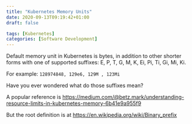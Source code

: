 ```yaml
---
title: "Kubernetes Memory Units"
date: 2020-09-13T09:19:42+01:00
draft: false

tags: [Kubernetes]
categories: [Software Development]
---
```


Default memory unit in Kubernetes is bytes, in addition to other shorter forms with one of supported suffixes: E, P, T, G, M, K, Ei, Pi, Ti, Gi, Mi, Ki. 

For example: `128974848, 129e6, 129M , 123Mi`

Have you ever wondered what do those suffixes mean? 

A popular reference is https://medium.com/@betz.mark/understanding-resource-limits-in-kubernetes-memory-6b41e9a955f9 

But the root definition is at https://en.wikipedia.org/wiki/Binary_prefix

<table class="infobox noprint" style="padding: 0; text-align: left; width: 0">
<tbody><tr>
<th colspan="2" class="navbox-title" style="text-align: center">Prefixes for multiples of <br><a href="/wiki/Bit" title="Bit">bits</a> (bit) or <a href="/wiki/Byte" title="Byte">bytes</a> (B)
</th></tr>
<tr>
<td>
<table style="border: 1px #aaa solid">
<tbody><tr>
<th colspan="4" style="background:lavender; text-align: center"><a href="/wiki/Decimal_prefix" class="mw-redirect" title="Decimal prefix">Decimal</a>
</th></tr>
<tr>
<th colspan="2" style="background: #eeeeff; text-align:center; padding:0.2em 0.3em;">Value
</th>
<th colspan="2" style="background: #eeeeff; text-align: center"><a href="/wiki/SI_prefix" class="mw-redirect" title="SI prefix">SI</a>
</th></tr>
<tr>
<td>1000
</td>
<td>10<sup>3</sup>
</td>
<td>k</td>
<td><a href="/wiki/Kilo-" title="Kilo-">kilo</a>
</td></tr>
<tr>
<td>1000<sup>2</sup>
</td>
<td>10<sup>6</sup>
</td>
<td>M</td>
<td><a href="/wiki/Mega-" title="Mega-">mega</a>
</td></tr>
<tr>
<td>1000<sup>3</sup>
</td>
<td>10<sup>9</sup>
</td>
<td>G</td>
<td><a href="/wiki/Giga-" title="Giga-">giga</a>
</td></tr>
<tr>
<td>1000<sup>4</sup>
</td>
<td>10<sup>12</sup>
</td>
<td>T</td>
<td><a href="/wiki/Tera-" title="Tera-">tera</a>
</td></tr>
<tr>
<td>1000<sup>5</sup>
</td>
<td>10<sup>15</sup>
</td>
<td>P</td>
<td><a href="/wiki/Peta-" title="Peta-">peta</a>
</td></tr>
<tr>
<td>1000<sup>6</sup>
</td>
<td>10<sup>18</sup>
</td>
<td>E</td>
<td><a href="/wiki/Exa-" title="Exa-">exa</a>
</td></tr>
<tr>
<td>1000<sup>7</sup>
</td>
<td>10<sup>21</sup>
</td>
<td>Z</td>
<td><a href="/wiki/Zetta-" title="Zetta-">zetta</a>
</td></tr>
<tr>
<td>1000<sup>8</sup>
</td>
<td>10<sup>24</sup>
</td>
<td>Y</td>
<td><a href="/wiki/Yotta-" title="Yotta-">yotta</a>
</td></tr></tbody></table>
</td>
<td>
<table style="border: 1px #aaa solid">
<tbody><tr>
<th colspan="6" style="background:lavender; text-align:center"><a class="mw-selflink selflink">Binary</a>
</th></tr>
<tr>
<th colspan="2" style="background: #eeeeff; text-align:center;">Value
</th>
<th colspan="2" style="background: #eeeeff; text-align:center"><a href="/wiki/IEC_80000-13" class="mw-redirect" title="IEC 80000-13">IEC</a>
</th>
<th colspan="2" style="background: #eeeeff; text-align:center"><a href="/wiki/JEDEC_memory_standards#Unit_prefixes_for_semiconductor_storage_capacity" title="JEDEC memory standards">JEDEC</a>
</th></tr>
<tr>
<td>1024
</td>
<td>2<sup>10</sup>
</td>
<td>Ki</td>
<td><a href="/wiki/Kibi-" class="mw-redirect" title="Kibi-">kibi</a>
</td>
<td>K</td>
<td>kilo
</td></tr>
<tr>
<td>1024<sup>2</sup>
</td>
<td>2<sup>20</sup>
</td>
<td>Mi</td>
<td><a href="/wiki/Mebi-" class="mw-redirect" title="Mebi-">mebi</a>
</td>
<td>M</td>
<td>mega
</td></tr>
<tr>
<td>1024<sup>3</sup>
</td>
<td>2<sup>30</sup>
</td>
<td>Gi</td>
<td><a href="/wiki/Gibi-" class="mw-redirect" title="Gibi-">gibi</a>
</td>
<td>G</td>
<td>giga
</td></tr>
<tr>
<td>1024<sup>4</sup>
</td>
<td>2<sup>40</sup>
</td>
<td>Ti</td>
<td><a href="/wiki/Tebi-" class="mw-redirect" title="Tebi-">tebi</a>
</td>
<td style="text-align:center">–</td>
<td>
</td></tr>
<tr>
<td>1024<sup>5</sup>
</td>
<td>2<sup>50</sup>
</td>
<td>Pi</td>
<td><a href="/wiki/Pebi-" class="mw-redirect" title="Pebi-">pebi</a>
</td>
<td style="text-align:center">–</td>
<td>
</td></tr>
<tr>
<td>1024<sup>6</sup>
</td>
<td>2<sup>60</sup>
</td>
<td>Ei</td>
<td><a href="/wiki/Exbi-" class="mw-redirect" title="Exbi-">exbi</a>
</td>
<td style="text-align:center">–</td>
<td>
</td></tr>
<tr>
<td>1024<sup>7</sup>
</td>
<td>2<sup>70</sup>
</td>
<td>Zi</td>
<td><a href="/wiki/Zebi-" class="mw-redirect" title="Zebi-">zebi</a>
</td>
<td style="text-align:center">–</td>
<td>
</td></tr>
<tr>
<td>1024<sup>8</sup>
</td>
<td>2<sup>80</sup>
</td>
<td>Yi</td>
<td><a href="/wiki/Yobi-" class="mw-redirect" title="Yobi-">yobi</a>
</td>
<td style="text-align:center">–</td>
<td>
</td></tr></tbody></table>
</td></tr>
</tbody></table>
